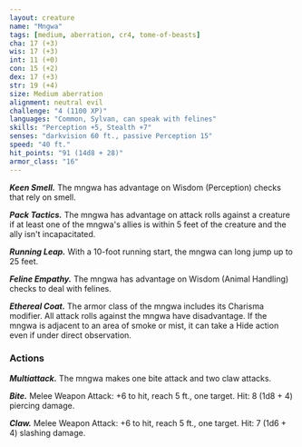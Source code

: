 ```yaml
---
layout: creature
name: "Mngwa"
tags: [medium, aberration, cr4, tome-of-beasts]
cha: 17 (+3)
wis: 17 (+3)
int: 11 (+0)
con: 15 (+2)
dex: 17 (+3)
str: 19 (+4)
size: Medium aberration
alignment: neutral evil
challenge: "4 (1100 XP)"
languages: "Common, Sylvan, can speak with felines"
skills: "Perception +5, Stealth +7"
senses: "darkvision 60 ft., passive Perception 15"
speed: "40 ft."
hit_points: "91 (14d8 + 28)"
armor_class: "16"
---
```


***Keen Smell.*** The mngwa has advantage on Wisdom (Perception) checks that rely on smell.

***Pack Tactics.*** The mngwa has advantage on attack rolls against a creature if at least one of the mngwa's allies is within 5 feet of the creature and the ally isn't incapacitated.

***Running Leap.*** With a 10-foot running start, the mngwa can long jump up to 25 feet.

***Feline Empathy.*** The mngwa has advantage on Wisdom (Animal Handling) checks to deal with felines.

***Ethereal Coat.*** The armor class of the mngwa includes its Charisma modifier. All attack rolls against the mngwa have disadvantage. If the mngwa is adjacent to an area of smoke or mist, it can take a Hide action even if under direct observation.

### Actions

***Multiattack.*** The mngwa makes one bite attack and two claw attacks.

***Bite.*** Melee Weapon Attack: +6 to hit, reach 5 ft., one target. Hit: 8 (1d8 + 4) piercing damage.

***Claw.*** Melee Weapon Attack: +6 to hit, reach 5 ft., one target. Hit: 7 (1d6 + 4) slashing damage.


